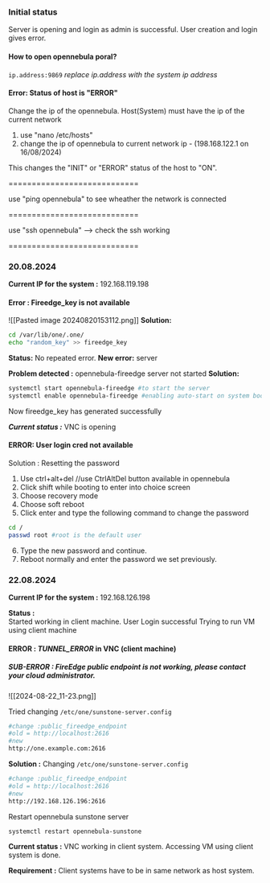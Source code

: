 ### Initial status 
Server is opening and login as admin is successful. User creation and login gives error.


#### How to open opennebula poral?
`ip.address:9869` _replace ip.address with the system ip address_


#### Error: Status of host is "ERROR"

Change the ip of the opennebula. Host(System) must have the ip of the current network

1. use "nano /etc/hosts"
2. change the ip of opennebula to current network ip - (198.168.122.1 on 16/08/2024)

This changes the "INIT" or "ERROR" status of the host to "ON".


============================

use "ping opennebula" to see wheather the network is connected

============================

use "ssh opennebula" 
--> check the ssh working

============================

### 20.08.2024

**Current IP for the system :** 192.168.119.198
#### Error : Fireedge_key is not available

![[Pasted image 20240820153112.png]]
**Solution:**

```bash
cd /var/lib/one/.one/
echo "random_key" >> fireedge_key
```

**Status:** No repeated error. 
**New error:** server

**Problem detected :** opennebula-fireedge server not started 
**Solution:**
```bash
systemctl start opennebula-fireedge #to start the server
systemctl enable opennebula-fireedge #enabling auto-start on system boot
```

Now fireedge_key has generated successfully

***Current status :***  VNC is opening 


#### ERROR: User login cred not available
Solution : Resetting the password

1. Use ctrl+alt+del  //use CtrlAltDel button available in opennebula
2. Click shift while booting to enter into choice screen
3. Choose recovery mode
4. Choose soft reboot
5. Click enter and type the following command to change the password
```bash
cd /
passwd root #root is the default user
```
6. Type the new password and continue.
7. Reboot normally and enter the password we set previously. 

### 22.08.2024

**Current IP for the system :** 192.168.126.198

**Status :**  
Started working in client machine. 
User Login successful 
Trying to run VM using client machine

#### ERROR : *TUNNEL_ERROR*  in VNC (client machine)
##### SUB-ERROR : *FireEdge public endpoint is not working, please contact your cloud administrator.*
![[2024-08-22_11-23.png]]

Tried changing `/etc/one/sunstone-server.config`

```bash
#change :public_fireedge_endpoint
#old = http://localhost:2616
#new 
http://one.example.com:2616
```

**Solution :**
Changing `/etc/one/sunstone-server.config`
```bash
#change :public_fireedge_endpoint
#old = http://localhost:2616
#new 
http://192.168.126.196:2616

```

Restart opennebula sunstone server
```bash
systemctl restart opennebula-sunstone
```

**Current status :** 
VNC working in client system. 
Accessing VM using client system is done. 

**Requirement :** Client systems have to be in same network as host system.